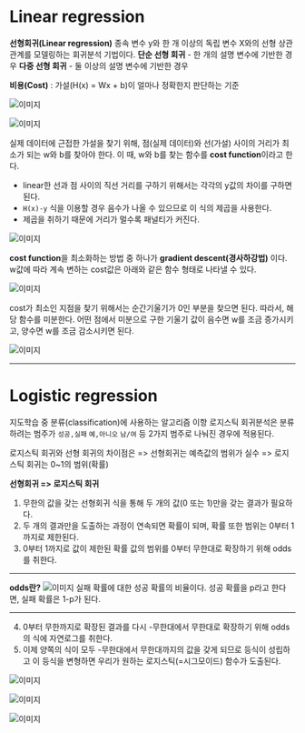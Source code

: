 # Linear regression

**선형회귀(Linear regression)**
종속 변수 y와 한 개 이상의 독립 변수 X와의 선형 상관 관계를 모델링하는 회귀분석 기법이다. **단순 선형 회귀** - 한 개의 설명 변수에 기반한 경우
**다중 선형 회귀** - 둘 이상의 설명 변수에 기반한 경우

**비용(Cost)** : 가설(H(x) = Wx + b)이 얼마나 정확한지 판단하는 기준

![이미지](https://postfiles.pstatic.net/MjAxODA1MjdfMjYz/MDAxNTI3MzU4NTAxMzQy.LeBbDHYT3TJyUF662UaELbRZYCKwpvwph3PGhAsg6Ewg.TLuPS7TBl4ZteSO364AdfkNxBu5t76O6RyOhQNS0ULAg.PNG.lyshyn/%EC%8A%A4%ED%81%AC%EB%A6%B0%EC%83%B7_2018-05-27_%EC%98%A4%EC%A0%84_3.12.44.png?type=w2)

![이미지](https://postfiles.pstatic.net/MjAxODA1MjdfODQg/MDAxNTI3MzU5MTk4Mjc2.IBmP515M9ZdXR6R2jkSGWx4xvMfTu2VHNl0cV1VidxAg.DZmw3jbYZ7BAvEMTapAtgQYFHXU4OmoCgxrNtlDzXXYg.PNG.lyshyn/%EC%8A%A4%ED%81%AC%EB%A6%B0%EC%83%B7_2018-05-27_%EC%98%A4%EC%A0%84_3.23.36.png?type=w2)

실제 데이터에 근접한 가설을 찾기 위해, 점(실제 데이터)와 선(가설) 사이의 거리가 최소가 되는 w와 b를 찾아야 한다.
이 때, w와 b를 찾는 함수를 **cost function**이라고 한다.
- linear한 선과 점 사이의 직선 거리를 구하기 위해서는 각각의 y값의 차이를 구하면 된다.
- `H(x)-y` 식을 이용할 경우 음수가 나올 수 있으므로 이 식의 제곱을 사용한다.
- 제곱을 취하기 때문에 거리가 멀수록 패널티가 커진다.

![이미지](https://postfiles.pstatic.net/MjAxODA1MjdfMTE0/MDAxNTI3MzYwNTAyOTMy.ydkD5nu8tx-ZNNEjQe5Zh5P9YfK1humDws32J_TycVcg.d162Y-NUZDjgCqzo_enGliuk4rBxbFfg8yYH5Meutxwg.PNG.lyshyn/%EC%8A%A4%ED%81%AC%EB%A6%B0%EC%83%B7_2018-05-27_%EC%98%A4%EC%A0%84_3.37.36.png?type=w2)

**cost function**을 최소화하는 방법 중 하나가 **gradient descent(경사하강법)** 이다.
w값에 따라 계속 변하는 cost값은 아래와 같은 함수 형태로 나타낼 수 있다.

![이미지](https://postfiles.pstatic.net/MjAxODA1MjdfMTI1/MDAxNTI3MzYxMzgzMzMz.8ZhMT_vx_zlZcDO1EqB93PXcUh09GwLRtMd2_DB4_Ggg.1kGvmhC6EGevbbUNtXMFnt1UMAmmWmaO84so-5vLb9gg.PNG.lyshyn/%E3%85%87.png?type=w2)

cost가 최소인 지점을 찾기 위해서는 순간기울기가 0인 부분을 찾으면 된다. 따라서, 해당 함수를 미분한다. 어떤 점에서 미분으로 구한 기울기 값이 음수면 w를 조금 증가시키고, 양수면 w를 조금 감소시키면 된다.

![이미지](https://blogfiles.pstatic.net/MjAxODA1MjdfNTkg/MDAxNTI3MzYyMDUwOTc4.HF7qndXy8YoufQzzzNjguAVicSJDe-XA22_ATrHZHtAg.RZgff3bUzpPZb71AcRaa_KtYbui3wupuAm5YyIo5eGIg.PNG.lyshyn/%EC%8A%A4%ED%81%AC%EB%A6%B0%EC%83%B7_2018-05-27_%EC%98%A4%EC%A0%84_4.06.31.png)

---

# Logistic regression

지도학습 중 분류(classification)에 사용하는 알고리즘
이항 로지스틱 회귀분석은 분류하려는 범주가 `성공,실패` `예,아니오` `남/여` 등 2가지 범주로 나눠진 경우에 적용된다.

로지스틱 회귀와 선형 회귀의 차이점은
=> 선형회귀는 예측값의 범위가 실수
=> 로지스틱 회귀는 0~1의 범위(확률)

**선형회귀 => 로지스틱 회귀**
1. 무한의 값을 갖는 선형회귀 식을 통해 두 개의 값(0 또는 1)만을 갖는 결과가 필요하다.
2. 두 개의 결과만을 도출하는 과정이 연속되면 확률이 되며, 확률 또한 범위는 0부터 1까지로 제한된다.
3. 0부터 1까지로 값이 제한된 확률 값의 범위를 0부터 무한대로 확장하기 위해 odds를 취한다.

---

**odds란?**
![이미지](https://postfiles.pstatic.net/MjAxODA1MjdfMTU3/MDAxNTI3MzU1OTE0NjIz.TsOqX-gv9-LYBVLWqSUuqfaJsz93c72g6WxKsXqyp6Ug.n31Jozu0PaiEKC3ZYbSaQwnXh1VsQSDvJjUfydT-ZrEg.PNG.lyshyn/odds.png?type=w2)
실패 확률에 대한 성공 확률의 비율이다. 성공 확률을 p라고 한다면, 실패 확률은 1-p가 된다.

---

4. 0부터 무한까지로 확장된 결과를 다시 -무한대에서 무한대로 확장하기 위해 odds의 식에 자연로그를 취한다.
5. 이제 양쪽의 식이 모두 -무한대에서 무한대까지의 값을 갖게 되므로 등식이 성립하고 이 등식을 변형하면 우리가 원하는 로지스틱(=시그모이드) 함수가 도출된다.

![이미지](https://postfiles.pstatic.net/MjAxODA1MjdfMTQ1/MDAxNTI3MzU2NjY4NDk4.PWqlhOvLMxAfWPd_g3_Un31gfkb5R-PAkJ0J086b-hcg.2qGhjfH9IgWjbP9fSNhUsX98qgoZenUE6mjI6Gcv8Eog.PNG.lyshyn/%EC%B5%9C%EC%A2%85%ED%95%A8%EC%88%98.png?type=w2)

![이미지](https://postfiles.pstatic.net/MjAxODA1MjdfMTIw/MDAxNTI3MzU2NzgyOTU2.Nf3FzyQUspOJBpDoj1DYI4_8BSVR_UG-iL6fEZu08-Ug.g1lg5BqHsUSaCIgspUrh6yt7FkgGolCOiqZ2CnAZ6IYg.PNG.lyshyn/main-qimg-7c9b7670c90b286160a88cb599d1b733.png?type=w2)

![이미지](https://postfiles.pstatic.net/MjAxODA1MjdfMjI3/MDAxNTI3MzU2OTE4NTQw.Vo_z9kQAYu_U5NUAX8Jeb4K_RvEF9tANme2Afq4Ft6Mg.eZShGvApNJMNWgfQ3i3SHr2duGOkFGpMCuaGaSLyRD0g.PNG.lyshyn/%EC%8A%A4%ED%81%AC%EB%A6%B0%EC%83%B7_2018-05-27_%EC%98%A4%EC%A0%84_2.47.18.png?type=w2)



